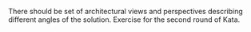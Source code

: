 There should be set of architectural views and perspectives describing different angles of the solution. Exercise for the second round of Kata. 
